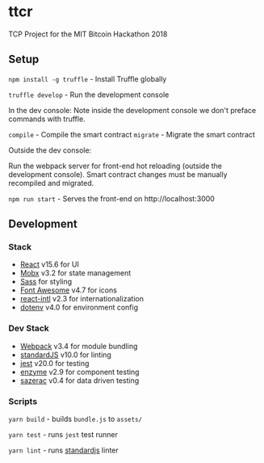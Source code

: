 # ttcr

TCP Project for the MIT Bitcoin Hackathon 2018

## Setup

`npm install -g truffle` - Install Truffle globally

`truffle develop` - Run the development console

In the dev console: Note inside the development console we don't preface commands with truffle.

`compile` - Compile the smart contract
`migrate` - Migrate the smart contract

Outside the dev console: 

Run the webpack server for front-end hot reloading (outside the development console). Smart contract changes must be manually recompiled and migrated.

`npm run start` - Serves the front-end on http://localhost:3000

## Development

### Stack

* [React](https://facebook.github.io/react/) v15.6 for UI
* [Mobx](https://mobx.js.org/) v3.2 for state management
* [Sass](http://sass-lang.com/) for styling
* [Font Awesome](http://fontawesome.io/) v4.7 for icons
* [react-intl](https://github.com/yahoo/react-intl) v2.3 for internationalization
* [dotenv](https://github.com/motdotla/dotenv) v4.0 for environment config

### Dev Stack

* [Webpack](https://webpack.js.org/) v3.4 for module bundling
* [standardJS](https://standardjs.com/) v10.0 for linting
* [jest](https://facebook.github.io/jest/) v20.0 for testing
* [enzyme](http://airbnb.io/enzyme/) v2.9 for component testing
* [sazerac](http://sazeracjs.com/) v0.4 for data driven testing

### Scripts

`yarn build` - builds `bundle.js` to `assets/`

`yarn test` - runs `jest` test runner

`yarn lint` - runs [standardjs](https://standardjs.com/) linter
